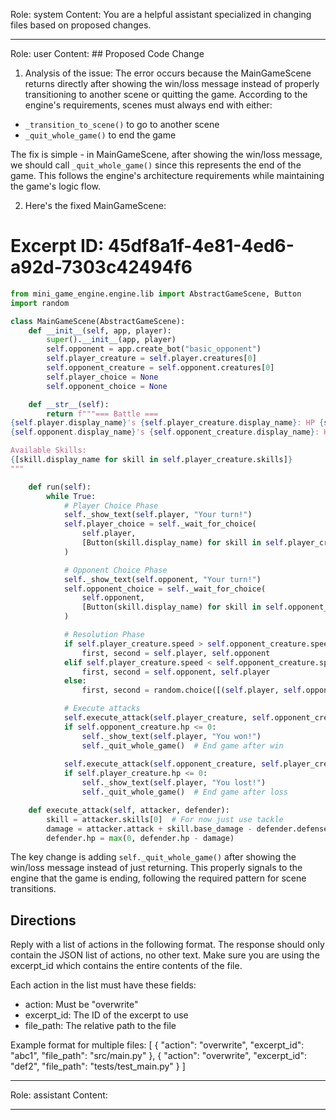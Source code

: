 Role: system
Content: You are a helpful assistant specialized in changing files based on proposed changes.
__________________
Role: user
Content: ## Proposed Code Change
1. Analysis of the issue:
The error occurs because the MainGameScene returns directly after showing the win/loss message instead of properly transitioning to another scene or quitting the game. According to the engine's requirements, scenes must always end with either:
- `_transition_to_scene()` to go to another scene
- `_quit_whole_game()` to end the game

The fix is simple - in MainGameScene, after showing the win/loss message, we should call `_quit_whole_game()` since this represents the end of the game. This follows the engine's architecture requirements while maintaining the game's logic flow.

2. Here's the fixed MainGameScene:

# Excerpt ID: 45df8a1f-4e81-4ed6-a92d-7303c42494f6
```python main_game/scenes/main_game_scene.py
from mini_game_engine.engine.lib import AbstractGameScene, Button
import random

class MainGameScene(AbstractGameScene):
    def __init__(self, app, player):
        super().__init__(app, player)
        self.opponent = app.create_bot("basic_opponent")
        self.player_creature = self.player.creatures[0]
        self.opponent_creature = self.opponent.creatures[0]
        self.player_choice = None
        self.opponent_choice = None

    def __str__(self):
        return f"""=== Battle ===
{self.player.display_name}'s {self.player_creature.display_name}: HP {self.player_creature.hp}/{self.player_creature.max_hp}
{self.opponent.display_name}'s {self.opponent_creature.display_name}: HP {self.opponent_creature.hp}/{self.opponent_creature.max_hp}

Available Skills:
{[skill.display_name for skill in self.player_creature.skills]}
"""

    def run(self):
        while True:
            # Player Choice Phase
            self._show_text(self.player, "Your turn!")
            self.player_choice = self._wait_for_choice(
                self.player, 
                [Button(skill.display_name) for skill in self.player_creature.skills]
            )

            # Opponent Choice Phase
            self._show_text(self.opponent, "Your turn!")
            self.opponent_choice = self._wait_for_choice(
                self.opponent,
                [Button(skill.display_name) for skill in self.opponent_creature.skills]
            )

            # Resolution Phase
            if self.player_creature.speed > self.opponent_creature.speed:
                first, second = self.player, self.opponent
            elif self.player_creature.speed < self.opponent_creature.speed:
                first, second = self.opponent, self.player
            else:
                first, second = random.choice([(self.player, self.opponent), (self.opponent, self.player)])

            # Execute attacks
            self.execute_attack(self.player_creature, self.opponent_creature)
            if self.opponent_creature.hp <= 0:
                self._show_text(self.player, "You won!")
                self._quit_whole_game()  # End game after win
                
            self.execute_attack(self.opponent_creature, self.player_creature)
            if self.player_creature.hp <= 0:
                self._show_text(self.player, "You lost!")
                self._quit_whole_game()  # End game after loss

    def execute_attack(self, attacker, defender):
        skill = attacker.skills[0]  # For now just use tackle
        damage = attacker.attack + skill.base_damage - defender.defense
        defender.hp = max(0, defender.hp - damage)
```

The key change is adding `self._quit_whole_game()` after showing the win/loss message instead of just returning. This properly signals to the engine that the game is ending, following the required pattern for scene transitions.

## Directions
Reply with a list of actions in the following format. The response should only contain the JSON list of actions, no other text.
Make sure you are using the excerpt_id which contains the entire contents of the file.

Each action in the list must have these fields:
- action: Must be "overwrite"
- excerpt_id: The ID of the excerpt to use
- file_path: The relative path to the file

Example format for multiple files:
[
    {
        "action": "overwrite",
        "excerpt_id": "abc1",
        "file_path": "src/main.py"
    },
    {
        "action": "overwrite",
        "excerpt_id": "def2",
        "file_path": "tests/test_main.py"
    }
]
__________________
Role: assistant
Content: 
__________________
